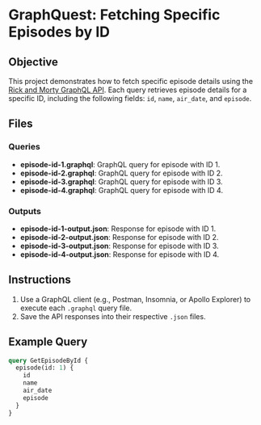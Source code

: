 # GraphQuest: Fetching Specific Episodes by ID

## Objective

This project demonstrates how to fetch specific episode details using the [Rick and Morty GraphQL API](https://rickandmortyapi.com/graphql). Each query retrieves episode details for a specific ID, including the following fields: `id`, `name`, `air_date`, and `episode`.

## Files

### Queries
- **episode-id-1.graphql**: GraphQL query for episode with ID 1.
- **episode-id-2.graphql**: GraphQL query for episode with ID 2.
- **episode-id-3.graphql**: GraphQL query for episode with ID 3.
- **episode-id-4.graphql**: GraphQL query for episode with ID 4.

### Outputs
- **episode-id-1-output.json**: Response for episode with ID 1.
- **episode-id-2-output.json**: Response for episode with ID 2.
- **episode-id-3-output.json**: Response for episode with ID 3.
- **episode-id-4-output.json**: Response for episode with ID 4.

## Instructions

1. Use a GraphQL client (e.g., Postman, Insomnia, or Apollo Explorer) to execute each `.graphql` query file.
2. Save the API responses into their respective `.json` files.

## Example Query

```graphql
query GetEpisodeById {
  episode(id: 1) {
    id
    name
    air_date
    episode
  }
}
